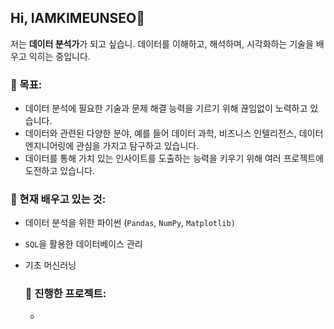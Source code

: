 ## Hi, IAMKIMEUNSEO👋
저는 **데이터 분석가**가 되고 싶습니. 데이터를 이해하고, 해석하며, 시각화하는 기술을 배우고 익히는 중입니다.

### 🔭 목표:
- 데이터 분석에 필요한 기술과 문제 해결 능력을 기르기 위해 끊임없이 노력하고 있습니다.
- 데이터와 관련된 다양한 분야, 예를 들어 데이터 과학, 비즈니스 인텔리전스, 데이터 엔지니어링에 관심을 가지고 탐구하고 있습니다.
- 데이터를 통해 가치 있는 인사이트를 도출하는 능력을 키우기 위해 여러 프로젝트에 도전하고 있습니다.

### 🌱 현재 배우고 있는 것:
- 데이터 분석을 위한 파이썬 (`Pandas`, `NumPy`, `Matplotlib)`
- `SQL`을 활용한 데이터베이스 관리
- 기초 머신러닝

  ### 🚀 진행한 프로젝트:
  - 


